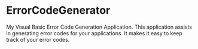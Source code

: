 # ErrorCodeGenerator
My Visual Basic Error Code Generation Application.  This application assists in generating error codes for your applications.  It makes it easy to keep track of your error codes.
